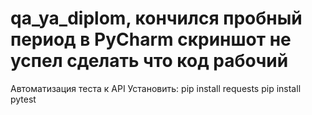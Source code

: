 # qa_ya_diplom, кончился пробный период в PyCharm скриншот не успел сделать что код рабочий
Автоматизация теста к API
Установить:
pip install requests
pip install pytest
